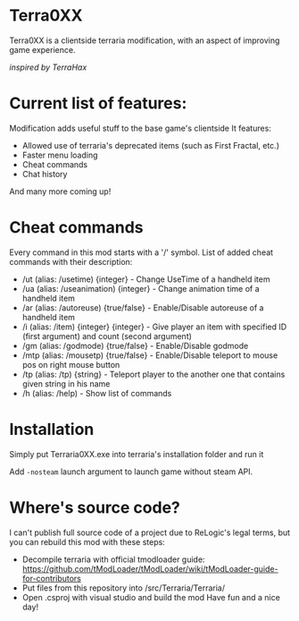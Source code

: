# Terra0XX
Terra0XX is a clientside terraria modification, with an aspect of improving game experience.

*inspired by TerraHax*

# Current list of features:
Modification adds useful stuff to the base game's clientside
It features:
- Allowed use of terraria's deprecated items (such as First Fractal, etc.)
- Faster menu loading
- Cheat commands
- Chat history

And many more coming up!


# Cheat commands
Every command in this mod starts with a '/' symbol. 
List of added cheat commands with their description:
- /ut (alias: /usetime) {integer} - Change UseTime of a handheld item
- /ua (alias: /useanimation) {integer} - Change animation time of a handheld item
- /ar (alias: /autoreuse) {true/false} - Enable/Disable autoreuse of a handheld item
- /i (alias: /item) {integer} {integer} - Give player an item with specified ID (first argument) and count (second argument)
- /gm (alias: /godmode) {true/false} - Enable/Disable godmode
- /mtp (alias: /mousetp) {true/false} - Enable/Disable teleport to mouse pos on right mouse button
- /tp (alias: /tp) {string} - Teleport player to the another one that contains given string in his name
- /h (alias: /help) - Show list of commands

# Installation
Simply put Terraria0XX.exe into terraria's installation folder and run it

Add `-nosteam` launch argument to launch game without steam API.

# Where's source code?
I can't publish full source code of a project due to ReLogic's legal terms, but you can rebuild this mod with these steps:
- Decompile terraria with official tmodloader guide: https://github.com/tModLoader/tModLoader/wiki/tModLoader-guide-for-contributors
- Put files from this repository into /src/Terraria/Terraria/
- Open .csproj with visual studio and build the mod
Have fun and a nice day!
